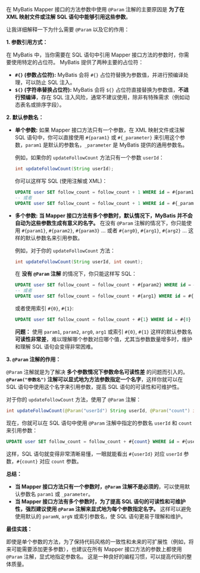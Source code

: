 在 MyBatis Mapper 接口的方法参数中使用 `@Param` 注解的主要原因是 **为了在 XML 映射文件或注解 SQL 语句中能够引用这些参数**。

让我详细解释一下为什么需要 `@Param` 以及它的作用：

**1.  参数引用方式：**

在 MyBatis 中，当你需要在 SQL 语句中引用 Mapper 接口方法的参数时，你需要使用特定的占位符。  MyBatis 提供了两种主要的占位符：

*   **`#{}` (参数占位符):**  MyBatis 会将 `#{}` 占位符替换为参数值，并进行预编译处理，可以防止 SQL 注入。
*   **`${}` (字符串替换占位符):**  MyBatis 会将 `${}` 占位符直接替换为参数值，**不进行预编译**，存在 SQL 注入风险，通常不建议使用，除非有特殊需求（例如动态表名或排序字段）。

**2.  默认参数名：**

*   **单个参数:**  如果 Mapper 接口方法只有一个参数，在 XML 映射文件或注解 SQL 语句中，你可以直接使用 `#{param1}` 或 `#{_parameter}` 来引用这个参数，`param1` 是默认的参数名，`_parameter` 是 MyBatis 提供的通用参数名。

    例如，如果你的 `updateFollowCount` 方法只有一个参数 `userId`：

    ```java
    int updateFollowCount(String userId);
    ```

    你可以这样写 SQL (使用注解或 XML)：

    ```sql
    UPDATE user SET follow_count = follow_count + 1 WHERE id = #{param1}
    -- 或者
    UPDATE user SET follow_count = follow_count + 1 WHERE id = #{_parameter}
    ```

*   **多个参数:**  **当 Mapper 接口方法有多个参数时，默认情况下，MyBatis 并不会自动为这些参数生成有意义的名字。**  在没有 `@Param` 注解的情况下，你只能使用 `#{param1}`, `#{param2}`, `#{param3}` ...  或者 `#{arg0}`, `#{arg1}`, `#{arg2}` ...  这样的默认参数名来引用参数。

    例如，对于你的 `updateFollowCount` 方法：

    ```java
    int updateFollowCount(String userId, int count);
    ```

    在 **没有 `@Param` 注解** 的情况下，你只能这样写 SQL：

    ```sql
    UPDATE user SET follow_count = follow_count + #{param2} WHERE id = #{param1}
    -- 或者
    UPDATE user SET follow_count = follow_count + #{arg1} WHERE id = #{arg0}
    ```

    或者使用索引 `#{0}`, `#{1}`:

    ```sql
    UPDATE user SET follow_count = follow_count + #{1} WHERE id = #{0}
    ```

    **问题：**  使用 `param1`, `param2`, `arg0`, `arg1` 或索引 `#{0}`, `#{1}` 这样的默认参数名 **可读性非常差**，难以理解哪个参数对应哪个值，尤其当参数数量增多时，维护和理解 SQL 语句会变得非常困难。

**3.  `@Param` 注解的作用：**

`@Param` 注解就是为了解决 **多个参数情况下参数命名可读性差** 的问题而引入的。  **`@Param("参数名")` 注解可以显式地为方法参数指定一个名字**，这样你就可以在 SQL 语句中使用这个名字来引用参数，提高 SQL 语句的可读性和可维护性。

对于你的 `updateFollowCount` 方法，使用了 `@Param` 注解：

```java
int updateFollowCount(@Param("userId") String userId, @Param("count") int count);
```

现在，你就可以在 SQL 语句中使用 `@Param` 注解中指定的参数名 `userId` 和 `count` 来引用参数：

```sql
UPDATE user SET follow_count = follow_count + #{count} WHERE id = #{userId}
```

这样，SQL 语句就变得非常清晰易懂，一眼就能看出 `#{userId}` 对应 `userId` 参数，`#{count}` 对应 `count` 参数。

**总结：**

*   **当 Mapper 接口方法只有一个参数时，`@Param` 注解不是必须的**，可以使用默认参数名 `param1` 或 `_parameter`。
*   **当 Mapper 接口方法有多个参数时，为了提高 SQL 语句的可读性和可维护性，强烈建议使用 `@Param` 注解来显式地为每个参数指定名字。**  这样可以避免使用默认的 `paramN`, `argN` 或索引参数名，使 SQL 语句更易于理解和维护。

**最佳实践：**

即使是单个参数的方法，为了保持代码风格的一致性和未来的可扩展性（例如，将来可能需要添加更多参数），也建议在所有 Mapper 接口方法的参数上都使用 `@Param` 注解，显式地指定参数名。  这是一种良好的编程习惯，可以提高代码的整体质量。
